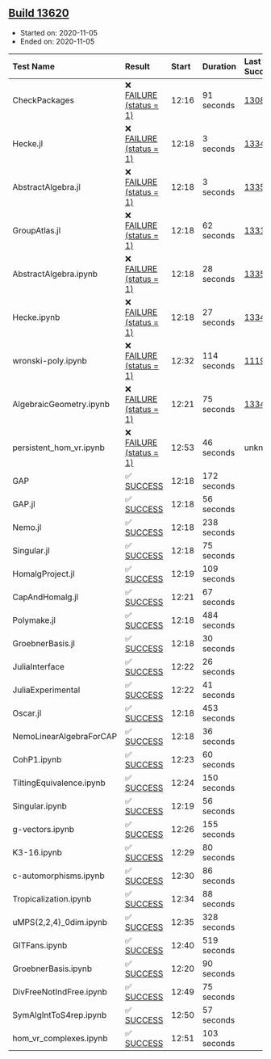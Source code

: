 ## [Build 13620](https://oscarci.mathematik.uni-kl.de/job/oscar/13620/)

* Started on: 2020-11-05
* Ended on: 2020-11-05

| Test Name    | Result | Start | Duration | Last Success | First Failure |
|:-------------|:-------|:------|:---------|:-------------|:--------------|
| CheckPackages | ❌ [FAILURE (status = 1)](https://oscarci.mathematik.uni-kl.de/job/oscar/13620/artifact/logs/build-13620/CheckPackages.log) | 12:16 | 91 seconds | [13085](https://oscarci.mathematik.uni-kl.de/job/oscar/13085/) | [13086](https://oscarci.mathematik.uni-kl.de/job/oscar/13086/) |
| Hecke.jl | ❌ [FAILURE (status = 1)](https://oscarci.mathematik.uni-kl.de/job/oscar/13620/artifact/logs/build-13620/Hecke.jl.log) | 12:18 | 3 seconds | [13341](https://oscarci.mathematik.uni-kl.de/job/oscar/13341/) | [13342](https://oscarci.mathematik.uni-kl.de/job/oscar/13342/) |
| AbstractAlgebra.jl | ❌ [FAILURE (status = 1)](https://oscarci.mathematik.uni-kl.de/job/oscar/13620/artifact/logs/build-13620/AbstractAlgebra.jl.log) | 12:18 | 3 seconds | [13355](https://oscarci.mathematik.uni-kl.de/job/oscar/13355/) | [13356](https://oscarci.mathematik.uni-kl.de/job/oscar/13356/) |
| GroupAtlas.jl | ❌ [FAILURE (status = 1)](https://oscarci.mathematik.uni-kl.de/job/oscar/13620/artifact/logs/build-13620/GroupAtlas.jl.log) | 12:18 | 62 seconds | [13311](https://oscarci.mathematik.uni-kl.de/job/oscar/13311/) | [13312](https://oscarci.mathematik.uni-kl.de/job/oscar/13312/) |
| AbstractAlgebra.ipynb | ❌ [FAILURE (status = 1)](https://oscarci.mathematik.uni-kl.de/job/oscar/13620/artifact/logs/build-13620/AbstractAlgebra.ipynb.log) | 12:18 | 28 seconds | [13355](https://oscarci.mathematik.uni-kl.de/job/oscar/13355/) | [13356](https://oscarci.mathematik.uni-kl.de/job/oscar/13356/) |
| Hecke.ipynb | ❌ [FAILURE (status = 1)](https://oscarci.mathematik.uni-kl.de/job/oscar/13620/artifact/logs/build-13620/Hecke.ipynb.log) | 12:18 | 27 seconds | [13341](https://oscarci.mathematik.uni-kl.de/job/oscar/13341/) | [13342](https://oscarci.mathematik.uni-kl.de/job/oscar/13342/) |
| wronski-poly.ipynb | ❌ [FAILURE (status = 1)](https://oscarci.mathematik.uni-kl.de/job/oscar/13620/artifact/logs/build-13620/wronski-poly.ipynb.log) | 12:32 | 114 seconds | [11192](https://oscarci.mathematik.uni-kl.de/job/oscar/11192/) | [11193](https://oscarci.mathematik.uni-kl.de/job/oscar/11193/) |
| AlgebraicGeometry.ipynb | ❌ [FAILURE (status = 1)](https://oscarci.mathematik.uni-kl.de/job/oscar/13620/artifact/logs/build-13620/AlgebraicGeometry.ipynb.log) | 12:21 | 75 seconds | [13341](https://oscarci.mathematik.uni-kl.de/job/oscar/13341/) | [13342](https://oscarci.mathematik.uni-kl.de/job/oscar/13342/) |
| persistent_hom_vr.ipynb | ❌ [FAILURE (status = 1)](https://oscarci.mathematik.uni-kl.de/job/oscar/13620/artifact/logs/build-13620/persistent_hom_vr.ipynb.log) | 12:53 | 46 seconds | unknown | unknown |
| GAP | ✅ [SUCCESS](https://oscarci.mathematik.uni-kl.de/job/oscar/13620/artifact/logs/build-13620/GAP.log) | 12:18 | 172 seconds |  |  |
| GAP.jl | ✅ [SUCCESS](https://oscarci.mathematik.uni-kl.de/job/oscar/13620/artifact/logs/build-13620/GAP.jl.log) | 12:18 | 56 seconds |  |  |
| Nemo.jl | ✅ [SUCCESS](https://oscarci.mathematik.uni-kl.de/job/oscar/13620/artifact/logs/build-13620/Nemo.jl.log) | 12:18 | 238 seconds |  |  |
| Singular.jl | ✅ [SUCCESS](https://oscarci.mathematik.uni-kl.de/job/oscar/13620/artifact/logs/build-13620/Singular.jl.log) | 12:18 | 75 seconds |  |  |
| HomalgProject.jl | ✅ [SUCCESS](https://oscarci.mathematik.uni-kl.de/job/oscar/13620/artifact/logs/build-13620/HomalgProject.jl.log) | 12:19 | 109 seconds |  |  |
| CapAndHomalg.jl | ✅ [SUCCESS](https://oscarci.mathematik.uni-kl.de/job/oscar/13620/artifact/logs/build-13620/CapAndHomalg.jl.log) | 12:21 | 67 seconds |  |  |
| Polymake.jl | ✅ [SUCCESS](https://oscarci.mathematik.uni-kl.de/job/oscar/13620/artifact/logs/build-13620/Polymake.jl.log) | 12:18 | 484 seconds |  |  |
| GroebnerBasis.jl | ✅ [SUCCESS](https://oscarci.mathematik.uni-kl.de/job/oscar/13620/artifact/logs/build-13620/GroebnerBasis.jl.log) | 12:18 | 30 seconds |  |  |
| JuliaInterface | ✅ [SUCCESS](https://oscarci.mathematik.uni-kl.de/job/oscar/13620/artifact/logs/build-13620/JuliaInterface.log) | 12:22 | 26 seconds |  |  |
| JuliaExperimental | ✅ [SUCCESS](https://oscarci.mathematik.uni-kl.de/job/oscar/13620/artifact/logs/build-13620/JuliaExperimental.log) | 12:22 | 41 seconds |  |  |
| Oscar.jl | ✅ [SUCCESS](https://oscarci.mathematik.uni-kl.de/job/oscar/13620/artifact/logs/build-13620/Oscar.jl.log) | 12:18 | 453 seconds |  |  |
| NemoLinearAlgebraForCAP | ✅ [SUCCESS](https://oscarci.mathematik.uni-kl.de/job/oscar/13620/artifact/logs/build-13620/NemoLinearAlgebraForCAP.log) | 12:18 | 36 seconds |  |  |
| CohP1.ipynb | ✅ [SUCCESS](https://oscarci.mathematik.uni-kl.de/job/oscar/13620/artifact/logs/build-13620/CohP1.ipynb.log) | 12:23 | 60 seconds |  |  |
| TiltingEquivalence.ipynb | ✅ [SUCCESS](https://oscarci.mathematik.uni-kl.de/job/oscar/13620/artifact/logs/build-13620/TiltingEquivalence.ipynb.log) | 12:24 | 150 seconds |  |  |
| Singular.ipynb | ✅ [SUCCESS](https://oscarci.mathematik.uni-kl.de/job/oscar/13620/artifact/logs/build-13620/Singular.ipynb.log) | 12:19 | 56 seconds |  |  |
| g-vectors.ipynb | ✅ [SUCCESS](https://oscarci.mathematik.uni-kl.de/job/oscar/13620/artifact/logs/build-13620/g-vectors.ipynb.log) | 12:26 | 155 seconds |  |  |
| K3-16.ipynb | ✅ [SUCCESS](https://oscarci.mathematik.uni-kl.de/job/oscar/13620/artifact/logs/build-13620/K3-16.ipynb.log) | 12:29 | 80 seconds |  |  |
| c-automorphisms.ipynb | ✅ [SUCCESS](https://oscarci.mathematik.uni-kl.de/job/oscar/13620/artifact/logs/build-13620/c-automorphisms.ipynb.log) | 12:30 | 86 seconds |  |  |
| Tropicalization.ipynb | ✅ [SUCCESS](https://oscarci.mathematik.uni-kl.de/job/oscar/13620/artifact/logs/build-13620/Tropicalization.ipynb.log) | 12:34 | 88 seconds |  |  |
| uMPS(2,2,4)_0dim.ipynb | ✅ [SUCCESS](https://oscarci.mathematik.uni-kl.de/job/oscar/13620/artifact/logs/build-13620/uMPS-2-2-4-_0dim.ipynb.log) | 12:35 | 328 seconds |  |  |
| GITFans.ipynb | ✅ [SUCCESS](https://oscarci.mathematik.uni-kl.de/job/oscar/13620/artifact/logs/build-13620/GITFans.ipynb.log) | 12:40 | 519 seconds |  |  |
| GroebnerBasis.ipynb | ✅ [SUCCESS](https://oscarci.mathematik.uni-kl.de/job/oscar/13620/artifact/logs/build-13620/GroebnerBasis.ipynb.log) | 12:20 | 90 seconds |  |  |
| DivFreeNotIndFree.ipynb | ✅ [SUCCESS](https://oscarci.mathematik.uni-kl.de/job/oscar/13620/artifact/logs/build-13620/DivFreeNotIndFree.ipynb.log) | 12:49 | 75 seconds |  |  |
| SymAlgIntToS4rep.ipynb | ✅ [SUCCESS](https://oscarci.mathematik.uni-kl.de/job/oscar/13620/artifact/logs/build-13620/SymAlgIntToS4rep.ipynb.log) | 12:50 | 57 seconds |  |  |
| hom_vr_complexes.ipynb | ✅ [SUCCESS](https://oscarci.mathematik.uni-kl.de/job/oscar/13620/artifact/logs/build-13620/hom_vr_complexes.ipynb.log) | 12:51 | 103 seconds |  |  |
